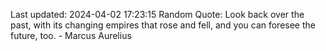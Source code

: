 Last updated: 2024-04-02 17:23:15
Random Quote: Look back over the past, with its changing empires that rose and fell, and you can foresee the future, too. - Marcus Aurelius